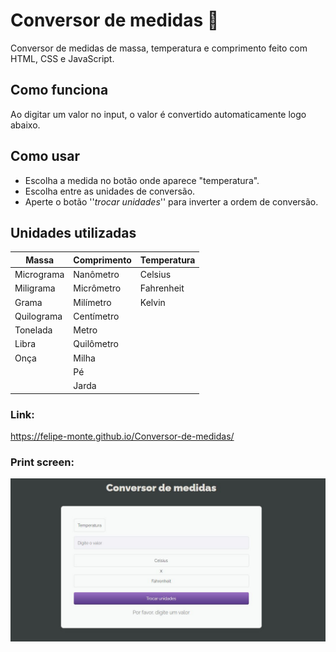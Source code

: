 # Conversor de medidas 📐

Conversor de medidas de massa, temperatura e comprimento feito com HTML, CSS e JavaScript. 

## Como funciona
Ao digitar um valor no input, o valor é convertido automaticamente logo abaixo.

## Como usar
- Escolha a medida no botão onde aparece "temperatura".
- Escolha entre as unidades de conversão.
- Aperte o botão ''*trocar unidades*'' para inverter a ordem de conversão.

## Unidades utilizadas

| Massa | Comprimento | Temperatura |
|-|-|-|
|Micrograma|Nanômetro|Celsius|
|Miligrama|Micrômetro|Fahrenheit|
|Grama|Milímetro|Kelvin|
|Quilograma|Centímetro||
|Tonelada|Metro||
|Libra|Quilômetro||
|Onça|Milha||
||Pé||
||Jarda||

### Link:
https://felipe-monte.github.io/Conversor-de-medidas/

### Print screen: 
![página inicial](assets/conversor.JPG)
